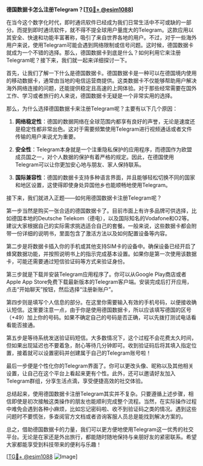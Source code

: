 **德国数据卡怎么注册Telegram？[[TG💪+ @esim1088](https://t.me/s/esim1088)]**

在当今这个数字化时代，即时通讯软件已经成为我们日常生活中不可或缺的一部分。而提到即时通讯软件，就不得不提全球用户量庞大的Telegram。这款应用以其安全、快速和功能丰富著称，吸引了来自世界各地的用户。不过，对于一些海外用户来说，使用Telegram可能会遇到网络限制或信号问题。这时候，德国数据卡就成为一个不错的选择。那么，德国数据卡到底是什么？如何利用它来注册Telegram呢？接下来，我们就一起来详细探讨一下。

首先，让我们了解一下什么是德国数据卡。德国数据卡是一种可以在德国境内使用的移动数据卡，通常由当地的电信运营商提供。这类数据卡不仅能够帮助用户解决海外网络连接的问题，还能提供稳定且高速的上网体验。对于那些经常需要在国外工作、学习或者旅行的人来说，德国数据卡无疑是一个非常实用的选择。

那么，为什么选择德国数据卡来注册Telegram呢？主要有以下几个原因：

1. **网络稳定性**：德国的数据网络在全球范围内都享有良好的声誉，无论是速度还是稳定性都非常出色。这对于需要频繁使用Telegram进行视频通话或者文件传输的用户来说尤为重要。
   
2. **安全性**：Telegram本身就是一个注重隐私保护的应用程序，而德国作为欧盟成员国之一，对个人数据的保护有着严格的规定。因此，在德国使用Telegram可以让你更加安心地与朋友、家人保持联系。

3. **国际兼容性**：德国的数据卡支持多种语言界面，并且能够轻松切换不同的国家和地区设置，这使得即使身处异国他乡也能顺畅地使用Telegram。

接下来，我们就进入正题——如何用德国数据卡注册Telegram呢？

第一步当然是购买一张合适的德国数据卡了。目前市面上有许多品牌可供选择，比如德国本地的Deutsche Telekom（德电），以及国际知名的Vodafone和O2等。建议大家根据自己的实际需求挑选适合自己的套餐。一般来说，这些数据卡都会附带一份详细的说明书，里面包含了激活方法以及如何配置设备等内容。

第二步是将数据卡插入你的手机或其他支持SIM卡的设备中。确保设备已经开启了蜂窝数据功能，并按照说明书上的指示完成基本设置。如果你是第一次使用该数据卡，可能还需要通过短信验证码等方式来验证身份。

第三步就是下载并安装Telegram应用程序了。你可以从Google Play商店或者Apple App Store免费下载最新版本的Telegram客户端。安装完成后打开应用，点击“开始聊天”按钮，然后选择“注册新账户”。

第四步则是填写个人信息的部分。在这里你需要输入有效的手机号码，以便接收确认短信。这里要注意一点，由于你是使用德国数据卡，所以应该填写德国的区号（+49）加上你的号码。如果不确定自己的号码是否正确，可以先拨打测试电话看看能否接通。

第五步是等待系统发送验证码短信。大多数情况下，这个过程不会花费太久时间，但如果出现延迟也不要着急，耐心等待几分钟即可。收到验证码后将其填入指定位置，接着就可以设置密码并创建属于自己的Telegram账号啦！

最后一步便是个性化你的Telegram界面了。你可以更改头像、昵称以及其他相关设置，让自己在这个平台上看起来更有个性。此外，还可以邀请好友加入Telegram群组，分享生活点滴，享受便捷高效的社交体验。

总结起来，使用德国数据卡注册Telegram其实并不复杂。只要遵循上述步骤，相信即使是初次接触这类操作的朋友也能顺利完成整个流程。当然，在实际操作过程中难免会遇到各种小麻烦，比如忘记密码啦、收不到验证码之类的情况。遇到这些问题时不要慌张，多查阅官方文档或者咨询客服人员总是能找到解决方案的。

总之，借助德国数据卡的力量，我们可以更方便地使用Telegram这一优秀的社交平台。无论是在家还是外出旅行，都能随时随地保持与亲朋好友的紧密联系。希望大家都能享受到科技带来的便利与乐趣！

[[TG💪+ @esim1088](https://t.me/s/esim1088) ![Image](https://i.postimg.cc/4NQfJmqS/Snipaste-2025-05-13-00-14-12.png)]